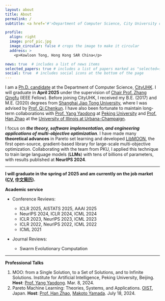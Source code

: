 ```yaml
---
layout: about
title: About
permalink: /
subtitle: <a href='#'>Department of Computer Science, City University of Hong Kong</a>.

profile:
  align: right
  image: prof_pic.jpg
  image_circular: false # crops the image to make it circular
  address: >
    <p>Kowloon Tong, Hong Kong SAR China</p>

news: true  # includes a list of news items
selected_papers: true # includes a list of papers marked as "selected={true}"
social: true  # includes social icons at the bottom of the page
---
```


I am
a [Ph.D. candidate](https://scholars.cityu.edu.hk/en/persons/xiaoyuan-zhang(6672c5c3-987f-4d60-9a38-e0ce376b9803).html)
at the Department of Computer Science, [CityUHK](https://www.cityu.edu.hk/).
I will graduate in **April 2025** under the supervision
of [Chair Prof. Zhang Qingfu](https://scholar.google.com/citations?user=nhL9PHwAAAAJ&hl=en) (IEEE Fellow).
Before joining CityUHK, I received my B.E. (2017) and M.E. (2020) degrees
from [Shanghai Jiao Tong University](https://me.sjtu.edu.cn/en/), where I was advised
by [Prof. Qi Chenkun](https://ieeexplore.ieee.org/author/37529382400).
I have also been fortunate to maintain long-term collaborations
with [Prof. Yang Yaodong](https://scholar.google.co.uk/citations?user=6yL0xw8AAAAJ&hl=en)
at [Peking University](https://english.pku.edu.cn/)
and [Prof. Han Zhao](https://scholar.google.com/citations?user=x942ipYAAAAJ&hl=en) at
the [University of Illinois at Urbana-Champaign](https://illinois.edu/).

I focus on **_the theory, software implementation, and engineering applications of multi-objective optimization_**. 
I have made many **theoretical advances** in Pareto set learning and developed [LibMOON](https://github.com/xzhang2523/libmoon), the first open-source, gradient-based library for large-scale multi-objective optimization. 
Collaborating with the team from PKU, I applied this technique to train large language models (**LLMs**) with tens of billions of parameters, with results published at **NeurIPS 2024**.

---

**I will graduate in the spring of 2025 and am currently on the job market ([CV](https://xzhang2523.github.io/assets/pdf/cv/english.pdf), [中文简历](https://xzhang2523.github.io/assets/pdf/cv/chinese.pdf)).**


**Academic service**

- Conference Reviews:
    - ICLR 2025, AISTATS 2025, AAAI 2025
    - NeurIPS 2024, ICLR 2024, ICML 2024
    - ICLR 2023, NeurIPS 2023, ICML 2023
    - ICLR 2022, NeurIPS 2022, ICML 2022
    - ICML 2021

- Journal Reviews:
  - Swarm Evolutionary Computation

---

**Professional Talks**
1. MOO: from a Single Solution, to a Set of Solutions, and to Infinite Solutions. Institute for Artificial
Intelligence, Peking University, Beijing. **Host**: [Prof. Yang Yaodong](https://scholar.google.co.uk/citations?user=6yL0xw8AAAAJ&hl=en). Mar. 8, 2024.
2. Pareto Machine Learning: Theories, Systems, and Applications. [OIST](https://www.oist.jp/), Japan. **Host**: [Prof. Han Zhao](https://scholar.google.com/citations?user=x942ipYAAAAJ&hl=en),
[Makoto Yamada](https://scholar.google.com/citations?user=1cKNu1gAAAAJ&hl=en). July 18, 2024.